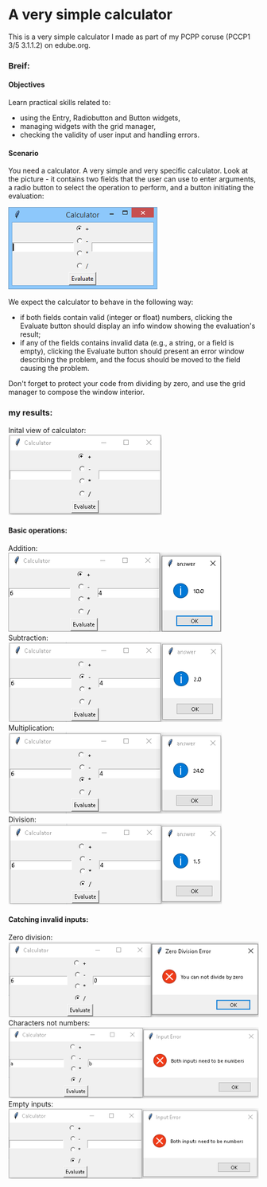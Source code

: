 # A very simple calculator

This is a very simple calculator I made as part of my PCPP coruse (PCCP1 3/5 3.1.1.2) on edube.org.
### Breif:

#### Objectives
Learn practical skills related to:

- using the Entry, Radiobutton and Button widgets,
- managing widgets with the grid manager,
- checking the validity of user input and handling errors.

#### Scenario
You need a calculator. A very simple and very specific calculator. Look at the picture - it contains two fields that the user can use to enter arguments, a radio button to select the operation to perform, and a button initiating the evaluation:

![Calculator - reference. cridit:edube.org](https://github.com/Bjordanhunter/PCPP-projects/blob/main/calculator/images/intended.png)


We expect the calculator to behave in the following way:
- if both fields contain valid (integer or float) numbers, clicking the Evaluate button should display an info window showing the evaluation's result;
- if any of the fields contains invalid data (e.g., a string, or a field is empty), clicking the Evaluate button should present an error window describing the problem, and the focus should be moved to the field causing the problem.   

Don't forget to protect your code from dividing by zero, and use the grid manager to compose the window interior.

### my results:
Inital view of calculator:  
![inital view](https://github.com/Bjordanhunter/PCPP-projects/blob/main/calculator/images/inital.png)  

#### Basic operations:  
Addition:  
![addition: 6+4=10.0](https://github.com/Bjordanhunter/PCPP-projects/blob/main/calculator/images/addition.png)  
Subtraction:  
![subtraction: 6-4=2.0](https://github.com/Bjordanhunter/PCPP-projects/blob/main/calculator/images/subtration.png)  
Multiplication:  
![multiplication: 6*4=24.0](https://github.com/Bjordanhunter/PCPP-projects/blob/main/calculator/images/multiplication.png)  
Division:  
![division: 6/4=1.5](https://github.com/Bjordanhunter/PCPP-projects/blob/main/calculator/images/division.png)  

#### Catching invalid inputs:  
Zero division:  
![zero division error message](https://github.com/Bjordanhunter/PCPP-projects/blob/main/calculator/images/zero%20division%20error.png)  
Characters not numbers:  
![letters inputed error message](https://github.com/Bjordanhunter/PCPP-projects/blob/main/calculator/images/letter%20error.png)  
Empty inputs:  
![empty inputs error message](https://github.com/Bjordanhunter/PCPP-projects/blob/main/calculator/images/empty%20error.png)  

